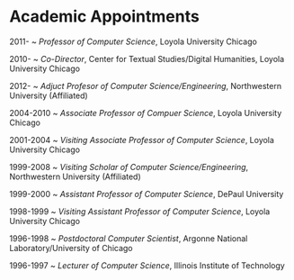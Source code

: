 # Academic Appointments

2011-
  ~ *Professor of Computer Science*, Loyola University Chicago

2010-
  ~ *Co-Director*, Center for Textual Studies/Digital Humanities, Loyola University Chicago

2012-
  ~ *Adjuct Profesor of Computer Science/Engineering*, Northwestern University (Affiliated)

2004-2010
  ~ *Associate Professor of Compuer Science*, Loyola University Chicago

2001-2004
  ~ *Visiting Associate Professor of Computer Science*, Loyola University Chicago

1999-2008
  ~ *Visiting Scholar of Computer Science/Engineering*, Northwestern University (Affiliated)

1999-2000
  ~ *Assistant Professor of Computer Science*, DePaul University

1998-1999
  ~ *Visiting Assistant Professor of Computer Science*, Loyola University Chicago

1996-1998
  ~ *Postdoctoral Computer Scientist*, Argonne National Laboratory/University of Chicago

1996-1997
  ~ *Lecturer of Computer Science*, Illinois Institute of Technology

